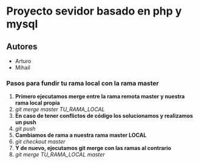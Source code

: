 #  Proyecto sevidor basado en php y mysql

## Autores

* Arturo
* Mihail

### Pasos para fundir tu rama local con la rama master

1. **Primero ejecutamos merge entre la rama remota master y nuestra rama local propia**
2. *git merge master TU_RAMA_LOCAL*
3. **En caso de tener conflictos de código los solucionamos y realizamos un push**
4. *git push*
5. **Cambiamos de rama a nuestra rama master LOCAL**
6. *git checkout master*
7. **Y de nuevo, ejecutamos git merge con las ramas al contrario**
8. *git merge TU_RAMA_LOCAL master*
